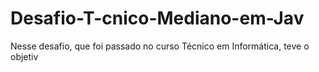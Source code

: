 # Desafio-T-cnico-Mediano-em-Jav
Nesse desafio, que foi passado no curso Técnico em Informática, teve o objetiv
